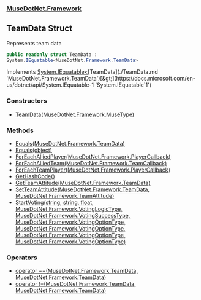 ### [MuseDotNet.Framework](./MuseDotNet-Framework.md 'MuseDotNet.Framework')
## TeamData Struct
Represents team data  
```csharp
public readonly struct TeamData :
System.IEquatable<MuseDotNet.Framework.TeamData>
```
Implements [System.IEquatable&lt;](https://docs.microsoft.com/en-us/dotnet/api/System.IEquatable-1 'System.IEquatable`1')[TeamData](./TeamData.md 'MuseDotNet.Framework.TeamData')[&gt;](https://docs.microsoft.com/en-us/dotnet/api/System.IEquatable-1 'System.IEquatable`1')  
### Constructors
- [TeamData(MuseDotNet.Framework.MuseType)](./TeamData-TeamData(MuseType).md 'MuseDotNet.Framework.TeamData.TeamData(MuseDotNet.Framework.MuseType)')
### Methods
- [Equals(MuseDotNet.Framework.TeamData)](./TeamData-Equals(TeamData).md 'MuseDotNet.Framework.TeamData.Equals(MuseDotNet.Framework.TeamData)')
- [Equals(object)](./TeamData-Equals(object).md 'MuseDotNet.Framework.TeamData.Equals(object)')
- [ForEachAlliedPlayer(MuseDotNet.Framework.PlayerCallback)](./TeamData-ForEachAlliedPlayer(PlayerCallback).md 'MuseDotNet.Framework.TeamData.ForEachAlliedPlayer(MuseDotNet.Framework.PlayerCallback)')
- [ForEachAlliedTeam(MuseDotNet.Framework.TeamCallback)](./TeamData-ForEachAlliedTeam(TeamCallback).md 'MuseDotNet.Framework.TeamData.ForEachAlliedTeam(MuseDotNet.Framework.TeamCallback)')
- [ForEachTeamPlayer(MuseDotNet.Framework.PlayerCallback)](./TeamData-ForEachTeamPlayer(PlayerCallback).md 'MuseDotNet.Framework.TeamData.ForEachTeamPlayer(MuseDotNet.Framework.PlayerCallback)')
- [GetHashCode()](./TeamData-GetHashCode().md 'MuseDotNet.Framework.TeamData.GetHashCode()')
- [GetTeamAttitude(MuseDotNet.Framework.TeamData)](./TeamData-GetTeamAttitude(TeamData).md 'MuseDotNet.Framework.TeamData.GetTeamAttitude(MuseDotNet.Framework.TeamData)')
- [SetTeamAttitude(MuseDotNet.Framework.TeamData, MuseDotNet.Framework.TeamAttitude)](./TeamData-SetTeamAttitude(TeamData_TeamAttitude).md 'MuseDotNet.Framework.TeamData.SetTeamAttitude(MuseDotNet.Framework.TeamData, MuseDotNet.Framework.TeamAttitude)')
- [StartVoting(string, string, float, MuseDotNet.Framework.VotingLogicType, MuseDotNet.Framework.VotingSuccessType, MuseDotNet.Framework.VotingOptionType, MuseDotNet.Framework.VotingOptionType, MuseDotNet.Framework.VotingOptionType, MuseDotNet.Framework.VotingOptionType)](./TeamData-StartVoting(string_string_float_VotingLogicType_VotingSuccessType_VotingOptionType_VotingOptionType_VotingOptionType_VotingOptionType).md 'MuseDotNet.Framework.TeamData.StartVoting(string, string, float, MuseDotNet.Framework.VotingLogicType, MuseDotNet.Framework.VotingSuccessType, MuseDotNet.Framework.VotingOptionType, MuseDotNet.Framework.VotingOptionType, MuseDotNet.Framework.VotingOptionType, MuseDotNet.Framework.VotingOptionType)')
### Operators
- [operator ==(MuseDotNet.Framework.TeamData, MuseDotNet.Framework.TeamData)](./TeamData-op_Equality(TeamData_TeamData).md 'MuseDotNet.Framework.TeamData.op_Equality(MuseDotNet.Framework.TeamData, MuseDotNet.Framework.TeamData)')
- [operator !=(MuseDotNet.Framework.TeamData, MuseDotNet.Framework.TeamData)](./TeamData-op_Inequality(TeamData_TeamData).md 'MuseDotNet.Framework.TeamData.op_Inequality(MuseDotNet.Framework.TeamData, MuseDotNet.Framework.TeamData)')
